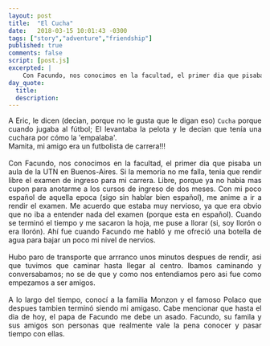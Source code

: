 ```yaml
---
layout: post
title:  "El Cucha"
date:   2018-03-15 10:01:43 -0300
tags: ["story","adventure","friendship"]
published: true
comments: false
script: [post.js]
excerpted: |
    Con Facundo, nos conocimos en la facultad, el primer dia que pisaba un aula de...
day_quote:
  title:
  description:
---
```



<div style="text-align: justify">

A Eric, le dicen (decian, porque no le gusta que le digan eso) `Cucha` porque cuando jugaba al fútbol; El levantaba la pelota y le decían que tenía una cuchara por cómo la 'empalaba'.
<br/>
Mamita, mi amigo era un futbolista de carrera!!!
<br/>
<br/>
Con Facundo, nos conocimos en la facultad, el primer dia que pisaba un aula de la UTN en Buenos-Aires. Si la memoria no me falla, tenia que rendir libre el examen de ingreso para mi carrera. Libre, porque ya no habia mas cupon para anotarme a los cursos de ingreso de dos meses.
Con mi poco español de aquella epoca (sigo sin hablar bien español), me anime a ir a rendir el examen. Me acuerdo que estaba muy nervioso, ya que era obvio que no iba a entender nada del examen (porque esta en español). Cuando se terminó el tiempo y me sacaron la hoja, me puse a llorar (si, soy llorón o era llorón). Ahí fue cuando Facundo me habló y me ofreció una botella de agua para bajar un poco mi nivel de nervios.
<br/>
<br/>
Hubo paro de transporte que arrranco unos minutos despues de rendir, asi que tuvimos que caminar hasta llegar al centro. Ibamos caminando y conversabamos; no se de que y como nos entendiamos pero asi fue como empezamos a ser amigos.
<br/>
<br/>
A lo largo del tiempo, conocí a la familia Monzon y el famoso Polaco que despues tambien terminó siendo mi amigaso. Cabe mencionar que hasta el dia de hoy, el papa de Facundo me debe un asado.
Facundo, su famila y sus amigos son personas que realmente vale la pena conocer y pasar tiempo con ellas.

</div>
